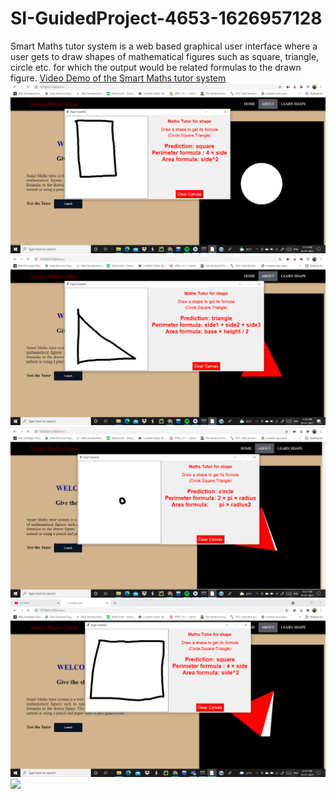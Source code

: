 # SI-GuidedProject-4653-1626957128
Smart Maths tutor system is a web based graphical user interface where a user gets to draw shapes of mathematical figures such as square, triangle, circle etc. for which the output would be related formulas to the drawn figure.
[Video Demo of the Smart Maths tutor system](https://drive.google.com/file/d/1qCdk6PJr1ud6CnfLHxN1N5tnRLKB62uj/view?usp=sharing)
![](Screenshots/SS1.png)
![](Screenshots/SS2.png)
![](Screenshots/SS3.png)
![](Screenshots/SS4.png)
![](Screenshots/SS5.png)
